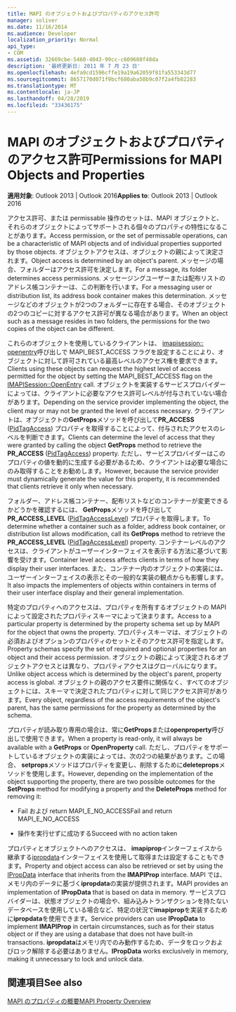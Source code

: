 ```yaml
---
title: MAPI のオブジェクトおよびプロパティのアクセス許可
manager: soliver
ms.date: 11/16/2014
ms.audience: Developer
localization_priority: Normal
api_type:
- COM
ms.assetid: 32669cbe-5460-4043-99cc-c609608f48da
description: '最終更新日: 2011 年 7 月 23 日'
ms.openlocfilehash: 4efa9cd1596cffe19a19a62059f81fa553343d77
ms.sourcegitcommit: 8657170d071f9bcf680aba50b9c07f2a4fb82283
ms.translationtype: MT
ms.contentlocale: ja-JP
ms.lasthandoff: 04/28/2019
ms.locfileid: "33436175"
---
```

# <a name="permissions-for-mapi-objects-and-properties"></a><span data-ttu-id="71b4e-103">MAPI のオブジェクトおよびプロパティのアクセス許可</span><span class="sxs-lookup"><span data-stu-id="71b4e-103">Permissions for MAPI Objects and Properties</span></span>

  
  
<span data-ttu-id="71b4e-104">**適用対象**: Outlook 2013 | Outlook 2016</span><span class="sxs-lookup"><span data-stu-id="71b4e-104">**Applies to**: Outlook 2013 | Outlook 2016</span></span> 
  
<span data-ttu-id="71b4e-105">アクセス許可、または permissable 操作のセットは、MAPI オブジェクトと、それらのオブジェクトによってサポートされる個々のプロパティの特性になることがあります。</span><span class="sxs-lookup"><span data-stu-id="71b4e-105">Access permission, or the set of permissable operations, can be a characteristic of MAPI objects and of individual properties supported by those objects.</span></span> <span data-ttu-id="71b4e-106">オブジェクトアクセスは、オブジェクトの親によって決定されます。</span><span class="sxs-lookup"><span data-stu-id="71b4e-106">Object access is determined by an object's parent.</span></span> <span data-ttu-id="71b4e-107">メッセージの場合、フォルダーはアクセス許可を決定します。</span><span class="sxs-lookup"><span data-stu-id="71b4e-107">For a message, its folder determines access permissions.</span></span> <span data-ttu-id="71b4e-108">メッセージングユーザーまたは配布リストのアドレス帳コンテナーは、この判断を行います。</span><span class="sxs-lookup"><span data-stu-id="71b4e-108">For a messaging user or distribution list, its address book container makes this determination.</span></span> <span data-ttu-id="71b4e-109">メッセージなどのオブジェクトが2つのフォルダーに存在する場合、そのオブジェクトの2つのコピーに対するアクセス許可が異なる場合があります。</span><span class="sxs-lookup"><span data-stu-id="71b4e-109">When an object such as a message resides in two folders, the permissions for the two copies of the object can be different.</span></span> 
  
<span data-ttu-id="71b4e-110">これらのオブジェクトを使用しているクライアントは、 [imapisession:: openentry](imapisession-openentry.md)呼び出しで MAPI_BEST_ACCESS フラグを設定することにより、オブジェクトに対して許可されている最高レベルのアクセス権を要求できます。</span><span class="sxs-lookup"><span data-stu-id="71b4e-110">Clients using these objects can request the highest level of access permitted for the object by setting the MAPI_BEST_ACCESS flag on the [IMAPISession::OpenEntry](imapisession-openentry.md) call.</span></span> <span data-ttu-id="71b4e-111">オブジェクトを実装するサービスプロバイダーによっては、クライアントに必要なアクセス許可レベルが付与されていない場合があります。</span><span class="sxs-lookup"><span data-stu-id="71b4e-111">Depending on the service provider implementing the object, the client may or may not be granted the level of access necessary.</span></span> <span data-ttu-id="71b4e-112">クライアントは、オブジェクトの**GetProps**メソッドを呼び出して**PR_ACCESS** ([PidTagAccess](pidtagaccess-canonical-property.md)) プロパティを取得することによって、付与されたアクセスのレベルを判断できます。</span><span class="sxs-lookup"><span data-stu-id="71b4e-112">Clients can determine the level of access that they were granted by calling the object **GetProps** method to retrieve the **PR_ACCESS** ([PidTagAccess](pidtagaccess-canonical-property.md)) property.</span></span> <span data-ttu-id="71b4e-113">ただし、サービスプロバイダーはこのプロパティの値を動的に生成する必要があるため、クライアントは必要な場合にのみ取得することをお勧めします。</span><span class="sxs-lookup"><span data-stu-id="71b4e-113">However, because the service provider must dynamically generate the value for this property, it is recommended that clients retrieve it only when necessary.</span></span> 
  
<span data-ttu-id="71b4e-114">フォルダー、アドレス帳コンテナー、配布リストなどのコンテナーが変更できるかどうかを確認するには、 **GetProps**メソッドを呼び出して**PR_ACCESS_LEVEL** ([PidTagAccessLevel](pidtagaccesslevel-canonical-property.md)) プロパティを取得します。</span><span class="sxs-lookup"><span data-stu-id="71b4e-114">To determine whether a container such as a folder, address book container, or distribution list allows modification, call its **GetProps** method to retrieve the **PR_ACCESS_LEVEL** ([PidTagAccessLevel](pidtagaccesslevel-canonical-property.md)) property.</span></span> <span data-ttu-id="71b4e-115">コンテナーレベルのアクセスは、クライアントがユーザーインターフェイスを表示する方法に基づいて影響を受けます。</span><span class="sxs-lookup"><span data-stu-id="71b4e-115">Container level access affects clients in terms of how they display their user interfaces.</span></span> <span data-ttu-id="71b4e-116">また、コンテナー内のオブジェクトの実装には、ユーザーインターフェイスの表示とその一般的な実装の観点からも影響します。</span><span class="sxs-lookup"><span data-stu-id="71b4e-116">It also impacts the implementers of objects within containers in terms of their user interface display and their general implementation.</span></span> 
  
<span data-ttu-id="71b4e-117">特定のプロパティへのアクセスは、プロパティを所有するオブジェクトの MAPI によって設定されたプロパティスキーマによって決まります。</span><span class="sxs-lookup"><span data-stu-id="71b4e-117">Access to a particular property is determined by the property schema set up by MAPI for the object that owns the property.</span></span> <span data-ttu-id="71b4e-118">プロパティスキーマは、オブジェクトの必須およびオプションのプロパティのセットとそのアクセス許可を指定します。</span><span class="sxs-lookup"><span data-stu-id="71b4e-118">Property schemas specify the set of required and optional properties for an object and their access permission.</span></span> <span data-ttu-id="71b4e-119">オブジェクトの親によって決定されるオブジェクトアクセスとは異なり、プロパティアクセスはグローバルになります。</span><span class="sxs-lookup"><span data-stu-id="71b4e-119">Unlike object access which is determined by the object's parent, property access is global.</span></span> <span data-ttu-id="71b4e-120">オブジェクトの親のアクセス要件に関係なく、すべてのオブジェクトには、スキーマで決定されたプロパティに対して同じアクセス許可があります。</span><span class="sxs-lookup"><span data-stu-id="71b4e-120">Every object, regardless of the access requirements of the object's parent, has the same permissions for the property as determined by the schema.</span></span>
  
<span data-ttu-id="71b4e-121">プロパティが読み取り専用の場合は、常に**GetProps**または**openproperty**呼び出しで使用できます。</span><span class="sxs-lookup"><span data-stu-id="71b4e-121">When a property is read-only, it will always be available with a **GetProps** or **OpenProperty** call.</span></span> <span data-ttu-id="71b4e-122">ただし、プロパティをサポートしているオブジェクトの実装によっては、次の2つの結果があります。この場合、 **setprops**メソッドはプロパティを変更し、削除するために**deleteprops**メソッドを使用します。</span><span class="sxs-lookup"><span data-stu-id="71b4e-122">However, depending on the implementation of the object supporting the property, there are two possible outcomes for the **SetProps** method for modifying a property and the **DeleteProps** method for removing it:</span></span> 
  
- <span data-ttu-id="71b4e-123">Fail および return MAPI_E_NO_ACCESS</span><span class="sxs-lookup"><span data-stu-id="71b4e-123">Fail and return MAPI_E_NO_ACCESS</span></span>
    
- <span data-ttu-id="71b4e-124">操作を実行せずに成功する</span><span class="sxs-lookup"><span data-stu-id="71b4e-124">Succeed with no action taken</span></span>
    
<span data-ttu-id="71b4e-125">プロパティとオブジェクトへのアクセスは、 **imapiprop**インターフェイスから継承する[ipropdata](ipropdataimapiprop.md)インターフェイスを使用して取得または設定することもできます。</span><span class="sxs-lookup"><span data-stu-id="71b4e-125">Property and object access can also be retrieved or set by using the [IPropData](ipropdataimapiprop.md) interface that inherits from the **IMAPIProp** interface.</span></span> <span data-ttu-id="71b4e-126">MAPI では、メモリ内のデータに基づく**ipropdata**の実装が提供されます。</span><span class="sxs-lookup"><span data-stu-id="71b4e-126">MAPI provides an implementation of **IPropData** that is based on data in memory.</span></span> <span data-ttu-id="71b4e-127">サービスプロバイダーは、状態オブジェクトの場合や、組み込みトランザクションを持たないデータベースを使用している場合など、特定の状況で**imapiprop**を実装するために**ipropdata**を使用できます。</span><span class="sxs-lookup"><span data-stu-id="71b4e-127">Service providers can use **IPropData** to implement **IMAPIProp** in certain circumstances, such as for their status object or if they are using a database that does not have built-in transactions.</span></span> <span data-ttu-id="71b4e-128">**ipropdata**はメモリ内でのみ動作するため、データをロックおよびロック解除する必要はありません。</span><span class="sxs-lookup"><span data-stu-id="71b4e-128">**IPropData** works exclusively in memory, making it unnecessary to lock and unlock data.</span></span> 
  
## <a name="see-also"></a><span data-ttu-id="71b4e-129">関連項目</span><span class="sxs-lookup"><span data-stu-id="71b4e-129">See also</span></span>



[<span data-ttu-id="71b4e-130">MAPI のプロパティの概要</span><span class="sxs-lookup"><span data-stu-id="71b4e-130">MAPI Property Overview</span></span>](mapi-property-overview.md)

